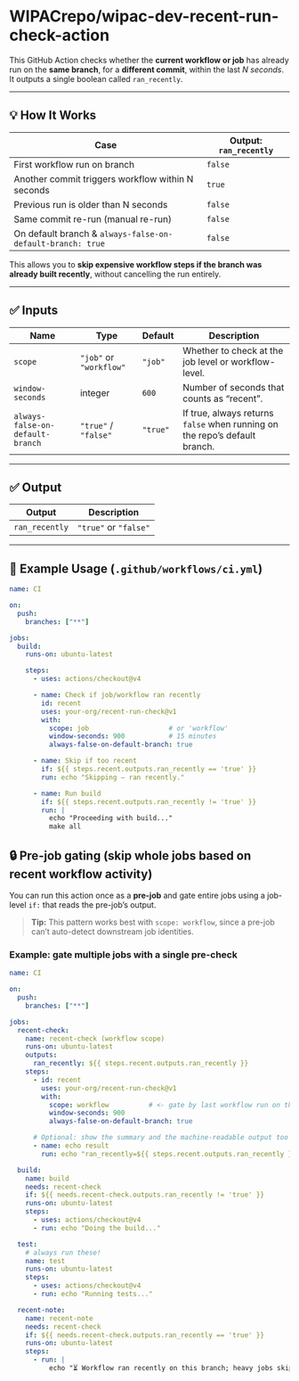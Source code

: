 # WIPACrepo/wipac-dev-recent-run-check-action
This GitHub Action checks whether the **current workflow or job** has already run on the **same branch**, for a **different commit**, within the last *N seconds*.  
It outputs a single boolean called `ran_recently`.

---

## 💡 How It Works

| Case | Output: `ran_recently` |
|------|--------------------------|
| First workflow run on branch | `false` |
| Another commit triggers workflow within N seconds | `true` |
| Previous run is older than N seconds | `false` |
| Same commit re-run (manual re-run) | `false` |
| On default branch & `always-false-on-default-branch: true` | `false` |

This allows you to **skip expensive workflow steps if the branch was already built recently**, without cancelling the run entirely.

---

## ✅ Inputs

| Name | Type | Default | Description |
|------|------|---------|-------------|
| `scope` | `"job"` or `"workflow"` | `"job"` | Whether to check at the job level or workflow-level. |
| `window-seconds` | integer | `600` | Number of seconds that counts as “recent”. |
| `always-false-on-default-branch` | `"true"` / `"false"` | `"true"` | If true, always returns `false` when running on the repo’s default branch. |

---

## ✅ Output

| Output | Description |
|--------|-------------|
| `ran_recently` | `"true"` or `"false"` |

---

## 📁 Example Usage (`.github/workflows/ci.yml`)

```yaml
name: CI

on:
  push:
    branches: ["**"]

jobs:
  build:
    runs-on: ubuntu-latest

    steps:
      - uses: actions/checkout@v4

      - name: Check if job/workflow ran recently
        id: recent
        uses: your-org/recent-run-check@v1
        with:
          scope: job                    # or 'workflow'
          window-seconds: 900           # 15 minutes
          always-false-on-default-branch: true

      - name: Skip if too recent
        if: ${{ steps.recent.outputs.ran_recently == 'true' }}
        run: echo "Skipping — ran recently."

      - name: Run build
        if: ${{ steps.recent.outputs.ran_recently != 'true' }}
        run: |
          echo "Proceeding with build..."
          make all
```

## 🔒 Pre-job gating (skip whole jobs based on recent workflow activity)

You can run this action once as a **pre-job** and gate entire jobs using a job-level `if:` that reads the pre-job’s output.

> **Tip:** This pattern works best with `scope: workflow`, since a pre-job can’t auto-detect downstream job identities.

### Example: gate multiple jobs with a single pre-check

```yaml
name: CI

on:
  push:
    branches: ["**"]

jobs:
  recent-check:
    name: recent-check (workflow scope)
    runs-on: ubuntu-latest
    outputs:
      ran_recently: ${{ steps.recent.outputs.ran_recently }}
    steps:
      - id: recent
        uses: your-org/recent-run-check@v1
        with:
          scope: workflow          # <- gate by last workflow run on this branch
          window-seconds: 900
          always-false-on-default-branch: true

      # Optional: show the summary and the machine-readable output too
      - name: echo result
        run: echo "ran_recently=${{ steps.recent.outputs.ran_recently }}"

  build:
    name: build
    needs: recent-check
    if: ${{ needs.recent-check.outputs.ran_recently != 'true' }}
    runs-on: ubuntu-latest
    steps:
      - uses: actions/checkout@v4
      - run: echo "Doing the build..."

  test:
    # always run these!
    name: test
    runs-on: ubuntu-latest
    steps:
      - uses: actions/checkout@v4
      - run: echo "Running tests..."

  recent-note:
    name: recent-note
    needs: recent-check
    if: ${{ needs.recent-check.outputs.ran_recently == 'true' }}
    runs-on: ubuntu-latest
    steps:
      - run: |
          echo "⏳ Workflow ran recently on this branch; heavy jobs skipped."
```
